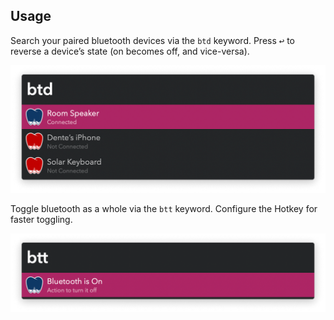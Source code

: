 ## Usage

Search your paired bluetooth devices via the `btd` keyword. Press <kbd>↩</kbd> to reverse a device’s state (on becomes off, and vice-versa).

![Connect of disconnect devices](images/btd.png)

Toggle bluetooth as a whole via the `btt` keyword. Configure the Hotkey for faster toggling.

![Connect or disconnect bluetooth](images/btt.png)

